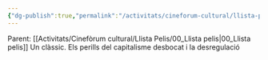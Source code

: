 ```yaml
---
{"dg-publish":true,"permalink":"/activitats/cineforum-cultural/llista-pelis/007-jurassic-park/"}
---
```


Parent: [[Activitats/Cinefòrum cultural/Llista Pelis/00_Llista pelis\|00_Llista pelis]]
    Un clàssic. Els perills del capitalisme desbocat i la desregulació